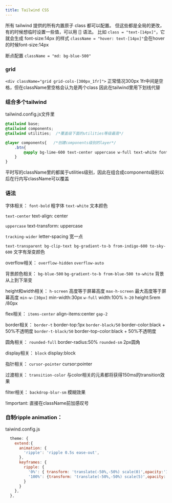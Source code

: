 ```yaml
---
title: Tailwind CSS
---
```


所有 tailwind 提供的所有内置原子 class 都可以配置。
但这些都是全局的更改，有的时候想临时设置一些值，可以用 [] 语法。
比如 `class = "text-[14px]"`，它就会生成 font-size:14px 的样式
`className = "hover: text-[14px]"`会在hover的时候font-size:14px 

断点配置
`className = "md: bg-blue-500"`

### grid

`<div className="grid grid-cols-[300px_1fr]">`
正常情况300px 1fr中间是空格，但在className里空格会认为是两个class
因此在tailwind里用下划线代替

### 组合多个tailwind
tailwind.config.js文件里

```css
@tailwind base;
@tailwind components;
@tailwind utilities;  /*覆盖级下面的utilities等级最高*/

@layer components{   /*创建components级别的layer*/
    .btn{
        @apply bg-lime-600 text-center uppercase w-full text-white font-bold tracking-wider px-4 py-2 rounded-sm hover:bg-lime-800 transition-colors block cursor-pointer
    }
}
```

平时写的className里的都属于utilities级别，因此在组合成components级别以后在行内写className可以覆盖

### 语法

字体相关：
`font-bold`    粗字体
`text-white`  文本颜色

`text-center`   text-align: center

`uppercase`   text-transform: uppercase

`tracking-wider`  letter-spacing 宽一点

`text-transparent bg-clip-text bg-gradient-to-b from-indigo-600 to-sky-600` 文字有渐变颜色

overflow相关：
`overflow-hidden`
`overflow-auto`

背景颜色相关：
`bg-blue-500`
`bg-gradient-to-b from-blue-500 to-white`   背景从上到下渐变

height和width相关：
`h-screen`   高度等于屏幕高度
`max-h-screen`   最大高度等于屏幕高度
`min-w-[30px]`  min-width:30px
`w-full`    width:100%
`h-20`   height:5rem /80px

flex相关：
`items-center`   align-items:center
`gap-2`

border相关：
`border-t`   border-top:1px
`border-black/50`   border-color:black + 50%不透明度
`border-t-black/50`   border-top-color:black + 50%不透明度

圆角相关：
`rounded-full`  border-radius:50%
`rounded-sm`   2px圆角

display相关：
`block`    display:block

指针相关：
`cursor-pointer`    cursor:pointer

过渡相关：
`transition-color`   与color相关的元素都将获得150ms的transition效果

filter相关：
`backdrop-blur-sm`   模糊效果

!important:
直接在className前加感叹号


### 自制ripple animation：

taiwind.config.js
```js
  theme: {
    extend:{
      animation: {
        'ripple': 'ripple 0.5s ease-out',
      },
      keyframes: {
        ripple: {
          '0%': { transform: 'translate(-50%,-50%) scale(0)',opacity:'1' },
          '100%': {transform: 'translate(-50%,-50%) scale(5)',opacity:'0' },
        }
      }
    },
  },
```







